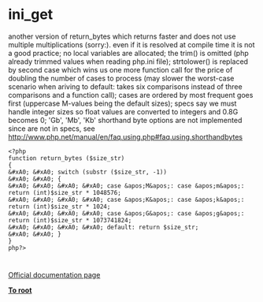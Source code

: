 # ini_get





another version of return_bytes which returns faster and does not use multiple multiplications (sorry:). even if it is resolved at compile time it is not a good practice;
no local variables are allocated;
the trim() is omitted (php already trimmed values when reading php.ini file);
strtolower() is replaced by second case which wins us one more function call for the price of doubling the number of cases to process (may slower the worst-case scenario when ariving to default: takes six comparisons instead of three comparisons and a function call);
cases are ordered by most frequent goes first (uppercase M-values being the default sizes);
specs say we must handle integer sizes so float values are converted to integers and 0.8G becomes 0;
&apos;Gb&apos;, &apos;Mb&apos;, &apos;Kb&apos; shorthand byte options are not implemented since are not in specs, see
http://www.php.net/manual/en/faq.using.php#faq.using.shorthandbytes



```
<?php
function return_bytes ($size_str)
{
&#xA0; &#xA0; switch (substr ($size_str, -1))
&#xA0; &#xA0; {
&#xA0; &#xA0; &#xA0; &#xA0; case &apos;M&apos;: case &apos;m&apos;: return (int)$size_str * 1048576;
&#xA0; &#xA0; &#xA0; &#xA0; case &apos;K&apos;: case &apos;k&apos;: return (int)$size_str * 1024;
&#xA0; &#xA0; &#xA0; &#xA0; case &apos;G&apos;: case &apos;g&apos;: return (int)$size_str * 1073741824;
&#xA0; &#xA0; &#xA0; &#xA0; default: return $size_str;
&#xA0; &#xA0; }
}
php?>
```



  

#

[Official documentation page](https://www.php.net/manual/en/function.ini-get.php)

**[To root](/README.md)**